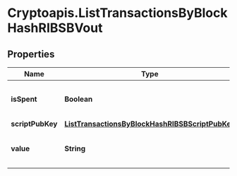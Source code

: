 # Cryptoapis.ListTransactionsByBlockHashRIBSBVout

## Properties

Name | Type | Description | Notes
------------ | ------------- | ------------- | -------------
**isSpent** | **Boolean** | Defines whether the output is spent or not. | 
**scriptPubKey** | [**ListTransactionsByBlockHashRIBSBScriptPubKey**](ListTransactionsByBlockHashRIBSBScriptPubKey.md) |  | 
**value** | **String** | Represents the sent/received amount. | 


